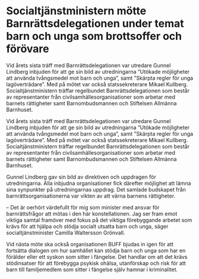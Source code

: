 # Socialtjänstministern mötte Barnrättsdelegationen under temat barn och unga som brottsoffer och förövare

Vid årets sista träff med Barnrättsdelegationen var utredare Gunnel Lindberg inbjuden för att ge sin bild av utredningarna ”Utökade möjligheter att använda tvångsmedel mot barn och unga”, samt ”Skärpta regler för unga lagöverträdare”. Med på mötet var också statssekreterare Mikael Kullberg. Socialtjänstministern träffar regelbundet Barnrättsdelegationen som består av representanter från civilsamhällesorganisationer som arbetar med barnets rättigheter samt Barnombudsmannen och Stiftelsen Allmänna Barnhuset.

Vid årets sista träff med Barnrättsdelegationen var utredare Gunnel Lindberg inbjuden för att ge sin bild av utredningarna ”Utökade möjligheter att använda tvångsmedel mot barn och unga”, samt ”Skärpta regler för unga lagöverträdare”. Med på mötet var också statssekreterare Mikael Kullberg. Socialtjänstministern träffar regelbundet Barnrättsdelegationen som består av representanter från civilsamhällesorganisationer som arbetar med barnets rättigheter samt Barnombudsmannen och Stiftelsen Allmänna Barnhuset.

Gunnel Lindberg gav sin bild av direktiven och uppdragen för utredningarna. Alla inbjudna organisationer fick därefter möjlighet att lämna sina synpunkter på utredningarnas uppdrag. Det samlade budskapet från barnrättsorganisationerna var vikten av att värna barnens rättigheter.

– Det är oerhört värdefullt för mig som minister med ansvar för barnrättsfrågor att mötas i den här konstellationen. Jag ser fram emot viktiga samtal framöver med fokus på det viktiga förebyggande arbetet som krävs för att hjälpa och stödja socialt utsatta barn och unga, säger socialtjänstminister Camilla Waltersson Grönvall.

Vid nästa möte ska också organisationen BUFF bjudas in igen för att fortsätta dialogen om hur samhället kan stödja barn och unga som har en förälder eller ett syskon som sitter i fängelse. Det handlar om att det krävs stödinsatser för att förebygga psykisk ohälsa, utanförskap och risk för att barn till familjemedlem som sitter i fängelse själv hamnar i kriminalitet.
